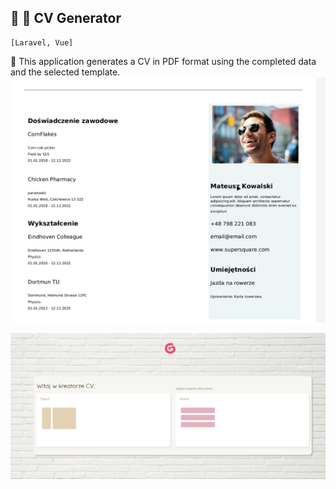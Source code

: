## :floppy_disk: :office: CV Generator
```
[Laravel, Vue]
```
:paperclip: This application generates a CV in PDF format using the completed data and the selected template.
![shot.png](shot.png)

![shot2.png](shot2.png)
